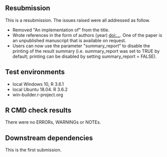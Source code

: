 ## Resubmission
This is a resubmission. The issues raised were all addressed as follow.
* Removed "An implementation of" from the title.
* Wrote references in the form of authors (year) <doi:...>. One of the paper is an unpublished manuscript that is available on request.
* Users can now use the parameter "summary_report" to disable the printing of the result summary (i.e. summary_report was set to TRUE by default; printing can be disabled by setting summary_report = FALSE).

## Test environments
* local Windows 10, R 3.6.1
* local Ubuntu 18.04. R 3.6.2
* win-builder.r-project.org

## R CMD check results
There were no ERRORs, WARNINGs or NOTEs. 


## Downstream dependencies
This is the first submission.
